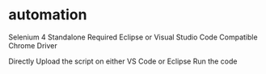 # automation
Selenium 4 Standalone Required
Eclipse or Visual Studio Code Compatible
Chrome Driver

Directly Upload the script on either VS Code or Eclipse
Run the code
